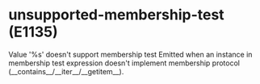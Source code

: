 # unsupported-membership-test (E1135)

Value '%s' doesn't support membership test Emitted when an instance in
membership test expression doesn't implement membership protocol
(\_\_contains\_\_/\_\_iter\_\_/\_\_getitem\_\_).

